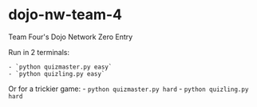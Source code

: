 # dojo-nw-team-4
Team Four's Dojo Network Zero Entry

Run in 2 terminals:

    - `python quizmaster.py easy`
    - `python quizling.py easy`

Or for a trickier game:
    - `python quizmaster.py hard`
    - `python quizling.py hard`
